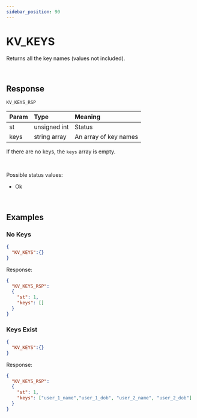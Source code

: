 ```yaml
---
sidebar_position: 90
---
```


# KV_KEYS
Returns all the key names (values not included).

<br/>

## Response

`KV_KEYS_RSP`


|Param|Type|Meaning|
|:---|:---|:---|
|st|unsigned int|Status|
|keys|string array|An array of key names|

If there are no keys, the `keys` array is empty.

<br/>

Possible status values:

- Ok


<br/>

## Examples

### No Keys

```json
{
  "KV_KEYS":{}
}
```

Response:

```json
{
  "KV_KEYS_RSP":
  {
    "st": 1,
    "keys": []
  }
}
```


### Keys Exist

```json
{
  "KV_KEYS":{}
}
```

Response:

```json
{
  "KV_KEYS_RSP":
  {
    "st": 1,
    "keys": ["user_1_name","user_1_dob", "user_2_name", "user_2_dob"]
  }
}
```
